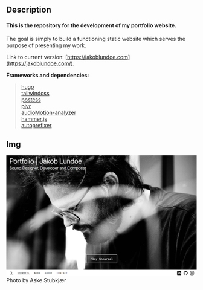 ## Description
#### This is the repository for the development of my portfolio website.

The goal is simply to build a functioning static website which serves the purpose of presenting my work.

Link to current version: [https://jakoblundoe.com](https://jakoblundoe.com/).

**Frameworks and dependencies:** <br>
> [hugo](https://github.com/gohugoio/hugo.git)<br>
> [tailwindcss](https://github.com/tailwindlabs/tailwindcss.git)<br>
> [postcss](https://github.com/postcss/postcss.git)<br>
> [plyr](https://github.com/sampotts/plyr.git)<br>
> [audioMotion-analyzer](https://github.com/hvianna/audioMotion-analyzer.git)<br>
> [hammer.js](https://github.com/hammerjs/hammer.js.git)<br>
> [autoprefixer](https://github.com/postcss/autoprefixer.git)<br>

## Img

![landing_page_img](portfolio_landingpage_img.png)
Photo by Aske Stubkjær
